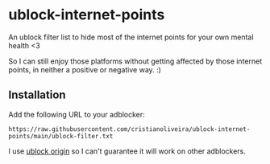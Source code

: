# ublock-internet-points

An ublock filter list to hide most of the internet points for your own mental health <3

So I can still enjoy those platforms without getting affected by those internet points, in neither a positive or negative way. :)

## Installation

Add the following URL to your adblocker:

```
https://raw.githubusercontent.com/cristianoliveira/ublock-internet-points/main/ublock-filter.txt
```

I use [ublock origin](https://ublockorigin.com/) so I can't guarantee it will work on other adblockers.
